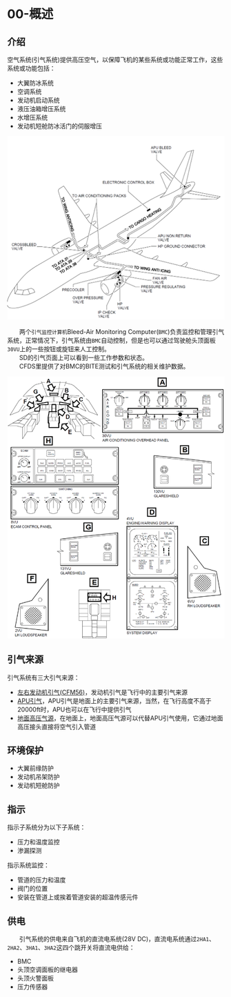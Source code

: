 # 00-概述

## 介绍

空气系统(引气系统)提供高压空气，以保障飞机的某些系统或功能正常工作，这些系统或功能包括：

- 大翼防冰系统
- 空调系统
- 发动机启动系统
- 液压油箱增压系统
- 水增压系统
- 发动机短舱防冰活门的伺服增压

![总体示意图](./imgs/gen.png)

&emsp;&emsp;两个`引气监控计算机`Bleed-Air Monitoring Computer(`BMC`)负责监控和管理引气系统，正常情况下，引气系统由`BMC`自动控制，但是也可以通过驾驶舱头顶面板`30VU`上的一些按钮或旋钮来人工控制。  
&emsp;&emsp;SD的引气页面上可以看到一些工作参数和状态。  
&emsp;&emsp;CFDS里提供了对BMC的BITE测试和引气系统的相关维护数据。

![驾驶舱指示](./imgs/indc.png)

## 引气来源

引气系统有三大引气来源：

- [左右发动机引气(CFM56)](./11.md)，发动机引气是飞行中的主要引气来源
- [APU引气](./12.md)，APU引气是地面上的主要引气来源，当然，在飞行高度不高于20000ft时，APU也可以在飞行中提供引气
- [地面高压气源](./12.md)，在地面上，地面高压气源可以代替APU引气使用，它通过地面高压接头直接将空气引入管道

## 环境保护

- 大翼前缘防护
- 发动机吊架防护
- 发动机短舱防护

## 指示

指示子系统分为以下子系统：

- 压力和温度监控
- 渗漏探测

指示系统监控：

- 管道的压力和温度
- 阀门的位置
- 安装在管道上或挨着管道安装的超温传感元件

## 供电

&emsp;&emsp;引气系统的供电来自飞机的直流电系统(28V DC)，直流电系统通过`2HA1`、`2HA2`、`3HA1`、`3HA2`这四个跳开关将直流电供给：

- BMC
- 头顶空调面板的继电器
- 头顶火警面板
- 压力传感器